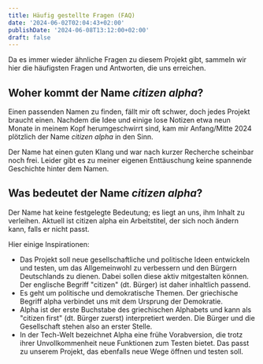 ```yaml
---
title: Häufig gestellte Fragen (FAQ)
date: '2024-06-02T02:04:43+02:00'
publishDate: '2024-06-08T13:12:00+02:00'
draft: false
---
```


Da es immer wieder ähnliche Fragen zu diesem Projekt gibt, sammeln wir hier die
häufigsten Fragen und Antworten, die uns erreichen.

## Woher kommt der Name *citizen alpha*?

Einen passenden Namen zu finden, fällt mir oft schwer, doch jedes Projekt
braucht einen. Nachdem die Idee und einige lose Notizen etwa neun Monate in
meinem Kopf herumgeschwirrt sind, kam mir Anfang/Mitte 2024 plötzlich der Name
*citizen alpha* in den Sinn.

Der Name hat einen guten Klang und war nach kurzer Recherche scheinbar noch
frei. Leider gibt es zu meiner eigenen Enttäuschung keine spannende Geschichte
hinter dem Namen.

## Was bedeutet der Name *citizen alpha*?

Der Name hat keine festgelegte Bedeutung; es liegt an uns, ihm Inhalt zu
verleihen. Aktuell ist citizen alpha ein Arbeitstitel, der sich noch ändern
kann, falls er nicht passt.

Hier einige Inspirationen:

- Das Projekt soll neue gesellschaftliche und politische Ideen entwickeln und
  testen, um das Allgemeinwohl zu verbessern und den Bürgern Deutschlands zu
  dienen. Dabei sollen diese aktiv mitgestalten können. Der englische Begriff
  "citizen" (dt. Bürger) ist daher inhaltlich passend.
- Es geht um politische und demokratische Themen. Der griechische Begriff alpha
  verbindet uns mit dem Ursprung der Demokratie.
- Alpha ist der erste Buchstabe des griechischen Alphabets und kann als "citizen
  first" (dt. Bürger zuerst) interpretiert werden. Die Bürger und die
  Gesellschaft stehen also an erster Stelle.
- In der Tech-Welt bezeichnet Alpha eine frühe Vorabversion, die trotz ihrer
  Unvollkommenheit neue Funktionen zum Testen bietet. Das passt zu unserem
  Projekt, das ebenfalls neue Wege öffnen und testen soll.
